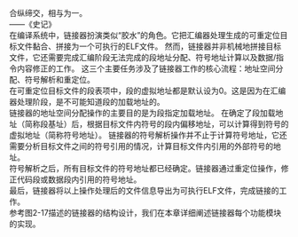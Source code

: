 合纵缔交，相与为一。<br>
                      ——《史记》<br>
    在编译系统中，链接器扮演类似“胶水”的角色。它把汇编器处理生成的可重定位目标文件黏合、拼接为一个可执行的ELF文件。
 然而，链接器并非机械地拼接目标文件，它还需要完成汇编阶段无法完成的段地址分配、符号地址计算以及数据/指令内容修正的工作。
 这三个主要任务涉及了链接器工作的核心流程：地址空间分配、符号解析和重定位。<br>
    在可重定位目标文件的段表项中，段的虚拟地址都是默认设为0。这是因为在汇编器处理阶段，是不可能知道段的加载地址的。<br>
链接器的地址空间分配操作的主要目的是为段指定加载地址。
    在确定了段加载地址（简称段基址）后，根据目标文件内符号的段内偏移地址，可以计算得到符号的虚拟地址（简称符号地址）。
链接器的符号解析操作并不止于计算符号地址，它还需要分析目标文件之间的符号引用的情况，计算目标文件内引用的外部符号的地址。<br>
符号解析之后，所有目标文件的符号地址都已经确定。链接器通过重定位操作，修正代码段或数据段内引用的符号地址。<br>
    最后，链接器将以上操作处理后的文件信息导出为可执行ELF文件，完成链接的工作。<br>
    参考图2-17描述的链接器的结构设计，我们在本章详细阐述链接器每个功能模块的实现。<br>


